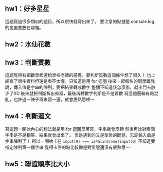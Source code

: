 ## hw1：好多星星
這題寫過很多類似的題目，所以很快就寫出來了。
要注意的點就是 console.log 的位置要放在哪裡。

## hw2：水仙花數

## hw3：判斷質數
這題覺得有把數學都還給學校老師的感覺，要判斷質數這個條件想了很久！
也上網查了很多資料但還是看不太懂，只知道是用 for 迴圈
後來一起報名的同學跟我說，傳入值是字串的陣列，要把結果轉成數字
整個不知道該怎麼辦，就出門去散步了XD
後來就把判斷拆出來寫，最後再轉數字判斷是不是質數
寫這題邏輯有點混亂，也許過一陣子再來寫一遍，就會更熟悉哩～

## hw4：判斷迴文
寫這題一開始內心的想法就是用 for 迴圈反著寫，字串就會反轉
然後再比對兩個字串是不是相等，結果就會出來了。
但是遇到的又是型態的問題，忘記輸入值是字串陣列了！
所以一開始卡在
`input[0] === isPalindrome(input[0]`
不知道要指定陣列第一個字串
覺得卡住的點比較像是對型態還沒有很熟悉～

## hw5：聯誼順序比大小

